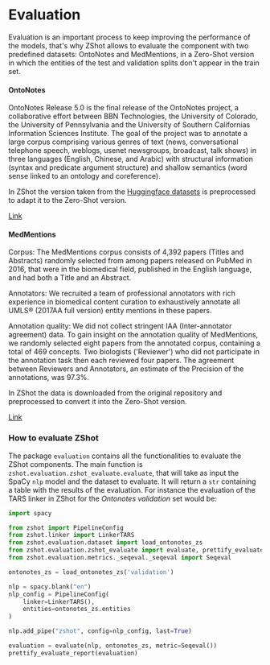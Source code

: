 # Evaluation
Evaluation is an important process to keep improving the performance of the models, that's why ZShot allows to evaluate the component with two predefined datasets: OntoNotes and MedMentions, in a Zero-Shot version in which the entities of the test and validation splits don't appear in the train set.  

#### OntoNotes
OntoNotes Release 5.0 is the final release of the OntoNotes project, a collaborative effort between BBN Technologies, the University of Colorado, the University of Pennsylvania and the University of Southern Californias Information Sciences Institute. The goal of the project was to annotate a large corpus comprising various genres of text (news, conversational telephone speech, weblogs, usenet newsgroups, broadcast, talk shows) in three languages (English, Chinese, and Arabic) with structural information (syntax and predicate argument structure) and shallow semantics (word sense linked to an ontology and coreference).

In ZShot the version taken from the [Huggingface datasets](https://huggingface.co/datasets/conll2012_ontonotesv5) is preprocessed to adapt it to the Zero-Shot version. 

[Link](https://catalog.ldc.upenn.edu/LDC2013T19)

#### MedMentions
Corpus: The MedMentions corpus consists of 4,392 papers (Titles and Abstracts) randomly selected from among papers released on PubMed in 2016, that were in the biomedical field, published in the English language, and had both a Title and an Abstract.

Annotators: We recruited a team of professional annotators with rich experience in biomedical content curation to exhaustively annotate all UMLS® (2017AA full version) entity mentions in these papers.

Annotation quality: We did not collect stringent IAA (Inter-annotator agreement) data. To gain insight on the annotation quality of MedMentions, we randomly selected eight papers from the annotated corpus, containing a total of 469 concepts. Two biologists ('Reviewer') who did not participate in the annotation task then each reviewed four papers. The agreement between Reviewers and Annotators, an estimate of the Precision of the annotations, was 97.3%.

In ZShot the data is downloaded from the original repository and preprocessed to convert it into the Zero-Shot version.

[Link](https://github.com/chanzuckerberg/MedMentions)

### How to evaluate ZShot

The package `evaluation` contains all the functionalities to evaluate the ZShot components. The main function is `zshot.evaluation.zshot_evaluate.evaluate`, that will take as input the SpaCy `nlp` model and the dataset to evaluate. It will return a `str` containing a table with the results of the evaluation. For instance the evaluation of the TARS linker in ZShot for the *Ontonotes validation* set would be:

```python
import spacy

from zshot import PipelineConfig
from zshot.linker import LinkerTARS
from zshot.evaluation.dataset import load_ontonotes_zs
from zshot.evaluation.zshot_evaluate import evaluate, prettify_evaluate_report
from zshot.evaluation.metrics._seqeval._seqeval import Seqeval

ontonotes_zs = load_ontonotes_zs('validation')

nlp = spacy.blank("en")
nlp_config = PipelineConfig(
    linker=LinkerTARS(),
    entities=ontonotes_zs.entities
)

nlp.add_pipe("zshot", config=nlp_config, last=True)

evaluation = evaluate(nlp, ontonotes_zs, metric=Seqeval())
prettify_evaluate_report(evaluation)
```
